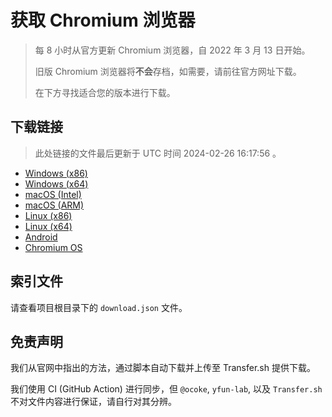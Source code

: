 # 获取 Chromium 浏览器

> 每 8 小时从官方更新 Chromium 浏览器，自 2022 年 3 月 13 日开始。
> 
> 旧版 Chromium 浏览器将**不会**存档，如需要，请前往官方网址下载。
>
> 在下方寻找适合您的版本进行下载。

## 下载链接

> 此处链接的文件最后更新于 UTC 时间 2024-02-26 16:17:56
。

- [Windows (x86)](https://transfer.sh/lps6zjAtug/Win.zip)
- [Windows (x64)](https://transfer.sh/FDgk0b96WH/Win_x64.zip)
- [macOS (Intel)](https://transfer.sh/88orR4aaWb/Mac.zip)
- [macOS (ARM)](https://transfer.sh/9F0o18UTk0/Mac_Arm.zip)
- [Linux (x86)](https://transfer.sh/H9EFb2tIqn/Linux.zip)
- [Linux (x64)](https://transfer.sh/XBB7onSLQu/Linux_x64.zip)
- [Android](https://transfer.sh/SSHRKxuss2/Android.zip)
- [Chromium OS](https://transfer.sh/qIq8WdfgeC/Linux_ChromiumOS_Full.zip)

## 索引文件

请查看项目根目录下的 `download.json` 文件。

## 免责声明

我们从官网中指出的方法，通过脚本自动下载并上传至 Transfer.sh 提供下载。

我们使用 CI (GitHub Action) 进行同步，但 `@ocoke`, `yfun-lab`, 以及 `Transfer.sh` 不对文件内容进行保证，请自行对其分辨。
